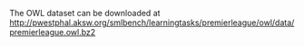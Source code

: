 The OWL dataset can be downloaded at http://pwestphal.aksw.org/smlbench/learningtasks/premierleague/owl/data/premierleague.owl.bz2
